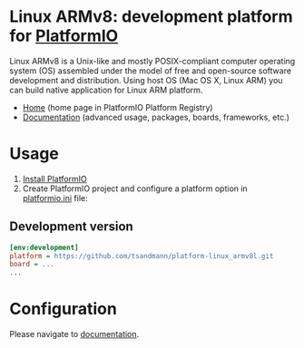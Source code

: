 # Linux ARMv8: development platform for [PlatformIO](http://platformio.org)

Linux ARMv8 is a Unix-like and mostly POSIX-compliant computer operating system (OS) assembled under the model of free and open-source software development and distribution. Using host OS (Mac OS X, Linux ARM) you can build native application for Linux ARM platform.

* [Home](http://platformio.org/platforms/linux_arm) (home page in PlatformIO Platform Registry)
* [Documentation](http://docs.platformio.org/page/platforms/linux_arm.html) (advanced usage, packages, boards, frameworks, etc.)

# Usage

1. [Install PlatformIO](http://platformio.org)
2. Create PlatformIO project and configure a platform option in [platformio.ini](http://docs.platformio.org/page/projectconf.html) file:

## Development version

```ini
[env:development]
platform = https://github.com/tsandmann/platform-linux_armv8l.git
board = ...
...
```

# Configuration

Please navigate to [documentation](http://docs.platformio.org/page/platforms/linux_arm.html).
